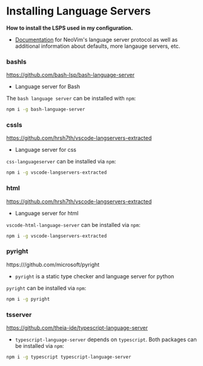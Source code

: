 # Installing Language Servers

**How to install the LSPS used in my configuration.**

- [Documentation](https://github.com/neovim/nvim-lspconfig/blob/master/CONFIG.md) for NeoVim's language server protocol as well as additional information about defaults, more langauge servers, etc. 



### bashls


https://github.com/bash-lsp/bash-language-server

- Language server for Bash 

The `bash language server` can be installed with `npm`:

```sh
npm i -g bash-language-server
```

### cssls

https://github.com/hrsh7th/vscode-langservers-extracted

- Language server for css 

`css-languageserver` can be installed via `npm`:

```sh
npm i -g vscode-langservers-extracted
```


### html

https://github.com/hrsh7th/vscode-langservers-extracted

- Language server for html 

`vscode-html-language-server` can be installed via `npm`:

```sh
npm i -g vscode-langservers-extracted
```

### pyright

https:///github.com/microsoft/pyright 

- `pyright` is a static type checker and language server for python

`pyright` can be installed via `npm`:

```sh
npm i -g pyright
```

### tsserver

https://github.com/theia-ide/typescript-language-server

- `typescript-language-server` depends on `typescript`. Both packages can be installed via `npm`:

```sh
npm i -g typescript typescript-language-server
```
